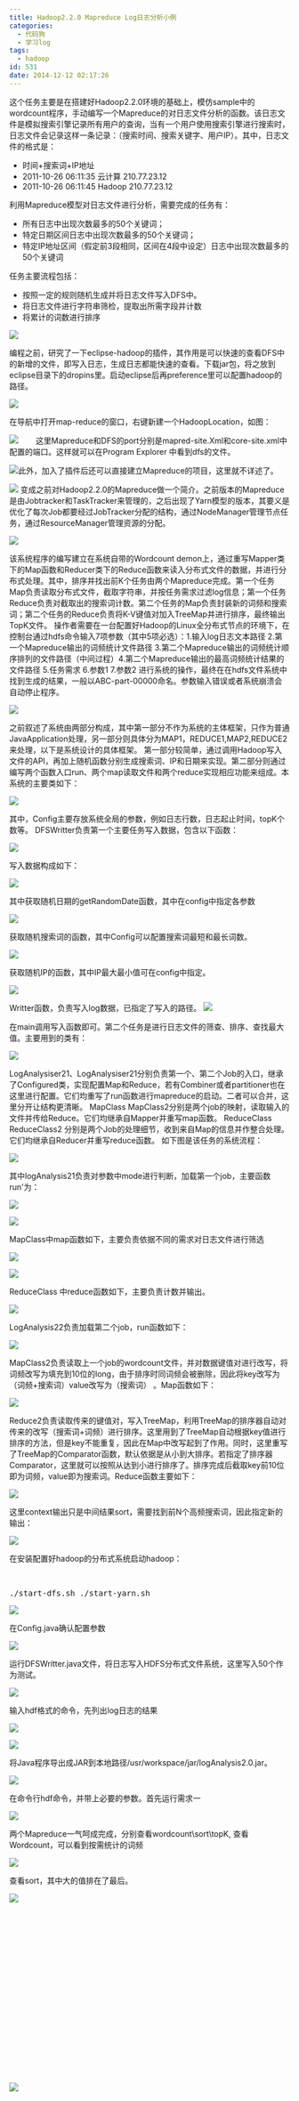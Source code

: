 ```yaml
---
title: Hadoop2.2.0 Mapreduce Log日志分析小例
categories:
  - 代码狗
  - 学习log
tags:
  - hadoop
id: 531
date: 2014-12-12 02:17:26
---
```


这个任务主要是在搭建好Hadoop2.2.0环境的基础上，模仿sample中的wordcount程序，手动编写一个Mapreduce的对日志文件分析的函数。该日志文件是模拟搜索引擎记录所有用户的查询，当有一个用户使用搜索引擎进行搜索时，日志文件会记录这样一条记录：（搜索时间、搜索关键字、用户IP）。其中，日志文件的格式是：

*   时间+搜索词+IP地址
*   2011-10-26 06:11:35 云计算 210.77.23.12
*   2011-10-26 06:11:45 Hadoop 210.77.23.12

利用Mapreduce模型对日志文件进行分析，需要完成的任务有：

*   所有日志中出现次数最多的50个关键词；
*   特定日期区间日志中出现次数最多的50个关键词；
*   特定IP地址区间（假定前3段相同，区间在4段中设定）日志中出现次数最多的50个关键词

任务主要流程包括：

*   按照一定的规则随机生成并将日志文件写入DFS中。
*   将日志文件进行字符串筛检，提取出所需字段并计数
*   将累计的词数进行排序

![](http://ww1.sinaimg.cn/large/68eb7c93jw1en69s477ktj20fc0atdge.jpg)

编程之前，研究了一下eclipse-hadoop的插件，其作用是可以快速的查看DFS中的新增的文件，即写入日志，生成日志都能快速的查看。下载jar包，将之放到eclipse目录下的dropins里。启动eclipse后再preference里可以配置hadoop的路径。

![](http://ww4.sinaimg.cn/large/68eb7c93jw1en69y207dij20hm055dga.jpg)

在导航中打开map-reduce的窗口，右键新建一个HadoopLocation，如图：

![](http://ww3.sinaimg.cn/large/68eb7c93jw1en69yxctfuj20s20enq5z.jpg)        这里Mapreduce和DFS的port分别是mapred-site.Xml和core-site.xml中配置的端口。这样就可以在Program Explorer 中看到dfs的文件。

![](http://ww2.sinaimg.cn/large/68eb7c93jw1en69zmtefxj205v04e3yj.jpg)此外，加入了插件后还可以直接建立Mapreduce的项目，这里就不详述了。

![](http://ww1.sinaimg.cn/large/68eb7c93jw1en6a08tm2hj20gz09174x.jpg)
变成之前对Hadoop2.2.0的Mapreduce做一个简介。之前版本的Mapreduce是由Jobtracker和TaskTracker来管理的，之后出现了Yarn模型的版本，其要义是优化了每次Job都要经过JobTracker分配的结构，通过NodeManager管理节点任务，通过ResourceManager管理资源的分配。

![](http://ww1.sinaimg.cn/large/68eb7c93jw1en6a10wwoxj20cv09ogme.jpg)

该系统程序的编写建立在系统自带的Wordcount demon上，通过重写Mapper类下的Map函数和Reducer类下的Reduce函数来读入分布式文件的数据，并进行分布式处理。其中，排序并找出前K个任务由两个Mapreduce完成。第一个任务Map负责读取分布式文件，截取字符串，并按任务需求过滤log信息；第一个任务Reduce负责对截取出的搜索词计数。第二个任务的Map负责封装新的词频和搜索词；第二个任务的Reduce负责将K-V键值对加入TreeMap并进行排序，最终输出TopK文件。
操作者需要在一台配置好Hadoop的Linux全分布式节点的环境下，在控制台通过hdfs命令输入7项参数（其中5项必选）：1.输入log日志文本路径 2.第一个Mapreduce输出的词频统计文件路径 3.第二个Mapreduce输出的词频统计顺序排列的文件路径（中间过程）4.第二个Mapreduce输出的最高词频统计结果的文件路径 5.任务需求 6.参数1 7.参数2 进行系统的操作，最终在在hdfs文件系统中找到生成的结果，一般以ABC-part-00000命名。参数输入错误或者系统崩溃会自动停止程序。

![](http://ww3.sinaimg.cn/large/68eb7c93jw1en6a20gi08j20o20bwmxy.jpg)

之前叙述了系统由两部分构成，其中第一部分不作为系统的主体框架，只作为普通JavaApplication处理，另一部分则具体分为MAP1，REDUCE1,MAP2,REDUCE2来处理，以下是系统设计的具体框架。
第一部分较简单，通过调用Hadoop写入文件的API，再加上随机函数分别生成搜索词、IP和日期来实现。第二部分则通过编写两个函数入口run、两个map读取文件和两个reduce实现相应功能来组成。本系统的主要类如下：

![](http://ww1.sinaimg.cn/large/68eb7c93jw1en6a3grqz1j2055053jrl.jpg)

其中，Config主要存放系统全局的参数，例如日志行数，日志起止时间，topK个数等。
DFSWritter负责第一个主要任务写入数据，包含以下函数：

![](http://ww2.sinaimg.cn/large/68eb7c93jw1en6a4d8g9pj205902cq2w.jpg)

写入数据构成如下：

![](http://ww1.sinaimg.cn/large/68eb7c93jw1en6a51ij4xj20sr080q3h.jpg)

其中获取随机日期的getRandomDate函数，其中在config中指定各参数

![](http://ww2.sinaimg.cn/large/68eb7c93jw1en6a5w98dvj20ke07fgn5.jpg)

获取随机搜索词的函数，其中Config可以配置搜索词最短和最长词数。

![](http://ww1.sinaimg.cn/large/68eb7c93jw1en6a6p3he8j20nw07l0u9.jpg)

获取随机IP的函数，其中IP最大最小值可在config中指定。

![](http://ww1.sinaimg.cn/large/68eb7c93jw1en6a7e0i34j20ne04j0tc.jpg)

Writter函数，负责写入log数据，已指定了写入的路径。
![](http://ww1.sinaimg.cn/large/68eb7c93jw1en6a856bgrj20i80eatbf.jpg)

在main调用写入函数即可。第二个任务是进行日志文件的筛查、排序、查找最大值。主要用到的类有：

![](http://ww3.sinaimg.cn/large/68eb7c93jw1en6a9b6vr0j204w03a74d.jpg)

LogAnalysiser21、LogAnalysiser21分别负责第一个、第二个Job的入口，继承了Configured类，实现配置Map和Reduce，若有Combiner或者partitioner也在这里进行配置。它们均重写了run函数进行mapreduce的启动。二者可以合并，这里分开让结构更清晰。
MapClass MapClass2分别是两个job的映射，读取输入的文件并传给Reduce。它们均继承自Mapper并重写map函数。
ReduceClass ReduceClass2 分别是两个Job的处理细节，收到来自Map的信息并作整合处理。它们均继承自Reducer并重写reduce函数。
如下图是该任务的系统流程：

![](http://ww4.sinaimg.cn/large/68eb7c93jw1en6aa7zbrjj20n60c8409.jpg)

其中logAnalysis21负责对参数中mode进行判断，加载第一个job，主要函数run'为：

![](http://ww4.sinaimg.cn/large/68eb7c93jw1en6aapphpij20qz0byq4p.jpg)

![](http://ww4.sinaimg.cn/large/68eb7c93jw1en6ab82ey0j20eg05yt9u.jpg)

MapClass中map函数如下，主要负责依据不同的需求对日志文件进行筛选

![](http://ww2.sinaimg.cn/large/68eb7c93jw1en6ac19sqjj20js0ct418.jpg)

![](http://ww1.sinaimg.cn/large/68eb7c93jw1en6acnbc0lj20k109djt9.jpg)

ReduceClass 中reduce函数如下，主要负责计数并输出。

![](http://ww4.sinaimg.cn/large/68eb7c93jw1en6ad4qxadj20jg04daap.jpg)

LogAnalysis22负责加载第二个job，run函数如下：

![](http://ww4.sinaimg.cn/large/68eb7c93jw1en6ady0bw1j20o20dydjd.jpg)

MapClass2负责读取上一个job的wordcount文件，并对数据键值对进行改写，将词频改写为填充到10位的long，由于排序时同词频会被删除，因此将key改写为（词频+搜索词）value改写为（搜索词） 。Map函数如下：

![](http://ww2.sinaimg.cn/large/68eb7c93jw1en6aexl5nyj20o1039dgl.jpg)

Reduce2负责读取传来的键值对，写入TreeMap，利用TreeMap的排序器自动对传来的改写（搜索词+词频）进行排序。这里用到了TreeMap自动根据key值进行排序的方法，但是key不能重复，因此在Map中改写起到了作用。同时，这里重写了TreeMap的Comparator函数，默认依据是从小到大排序。若指定了排序器Comparator，这里就可以按照从达到小进行排序了。排序完成后截取key前10位即为词频，value即为搜索词。Reduce函数主要如下：

![](http://ww3.sinaimg.cn/large/68eb7c93jw1en6affldqej20lv0dnjto.jpg)

这里context输出只是中间结果sort，需要找到前N个高频搜索词，因此指定新的输出：

![](http://ww4.sinaimg.cn/large/68eb7c93jw1en6afzezfbj20ix0720u3.jpg)

在安装配置好hadoop的分布式系统启动hadoop：

&nbsp;

<pre class="brush: bash; gutter: true">./start-dfs.sh ./start-yarn.sh</pre>

![](http://ww1.sinaimg.cn/large/68eb7c93jw1en6b2rf3ndj20hz05at9r.jpg)

在Config.java确认配置参数

![](http://ww2.sinaimg.cn/large/68eb7c93jw1en6b3i6ungj207g07qmya.jpg)

运行DFSWritter.java文件，将日志写入HDFS分布式文件系统，这里写入50个作为测试。

![](http://ww4.sinaimg.cn/large/68eb7c93jw1en6b41kibtj20ci01vdfx.jpg)

输入hdf格式的命令，先列出log日志的结果

![](http://ww4.sinaimg.cn/large/68eb7c93jw1en6b4i2mh6j20cn0cvgnt.jpg)

![](http://ww2.sinaimg.cn/large/68eb7c93jw1en6b4wispqj20990bg0uy.jpg)

将Java程序导出成JAR到本地路径/usr/workspace/jar/logAnalysis2.0.jar。

![](http://ww4.sinaimg.cn/large/68eb7c93jw1en6b5hlroyj20h709bgmn.jpg)

在命令行hdf命令，并带上必要的参数。首先运行需求一

![](http://ww4.sinaimg.cn/large/68eb7c93jw1en6b6bmiaoj20i101y74m.jpg)

两个Mapreduce一气呵成完成，分别查看wordcount\sort\topK,
查看Wordcount，可以看到按需统计的词频

![](http://ww2.sinaimg.cn/large/68eb7c93jw1en6b6um7e7j20hy0buq49.jpg)

查看sort，其中大的值排在了最后。

![](http://ww3.sinaimg.cn/large/68eb7c93jw1en6b7psqyhj20fx0bv3yt.jpg)

&nbsp;

&nbsp;

&nbsp;

&nbsp;

&nbsp;

&nbsp;

&nbsp;

&nbsp;

&nbsp;

&nbsp;

![](http://ww3.sinaimg.cn/large/68eb7c93jw1en6b84efm9j203x0ad749.jpg)

&nbsp;

&nbsp;

&nbsp;

&nbsp;

&nbsp;

&nbsp;

&nbsp;

&nbsp;

最后查看topK结果，即截取了sort的最后的8项并倒序输入。

![](http://ww4.sinaimg.cn/large/68eb7c93jw1en6b9u4yjyj20hp06o3z6.jpg)

运行第二个需求，在参数五中输入2，并写上起止IP

![](http://ww3.sinaimg.cn/large/68eb7c93jw1en6bad6w83j20i301474g.jpg)

运行结果的wordcount、sort、topK文件分别如下

![](http://ww2.sinaimg.cn/large/68eb7c93jw1en6bb6k4j8j20gg0a2mxn.jpg)

最后运行第三个需求，参数中带入3 和起止时间。

![](http://ww1.sinaimg.cn/large/68eb7c93jw1en6bbm6hi0j20i101k74j.jpg)

再次分别查看wordcount sort topk文件，比对前文的全log发现完全符合。

![](http://ww2.sinaimg.cn/large/68eb7c93jw1en6bcbhaifj20fi0cxmxr.jpg)

这样，一个建立在Hadoop的Mapreduce小例就完成了。

&nbsp;

&nbsp;

&nbsp;

&nbsp;

&nbsp;

&nbsp;

&nbsp;

&nbsp;

&nbsp;

&nbsp;

&nbsp;

&nbsp;

&nbsp;

&nbsp;

&nbsp;

&nbsp;